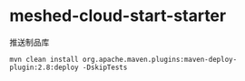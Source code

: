# meshed-cloud-start-starter

推送制品库
```shell
mvn clean install org.apache.maven.plugins:maven-deploy-plugin:2.8:deploy -DskipTests
```





